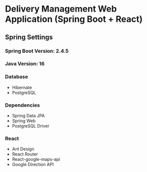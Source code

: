 # Delivery Management Web Application (Spring Boot + React)

## Spring Settings

### Spring Boot Version: 2.4.5
### Java Version: 16
### Database
- Hibernate
- PostgreSQL
### Dependencies
- Spring Data JPA
- Spring Web
- PostgreSQL Driver



### React
 - Ant Design
 - React Router
 - React-google-maps-api
 - Google Direction API
